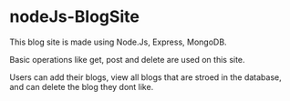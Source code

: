 # nodeJs-BlogSite

This blog site is made using Node.Js, Express, MongoDB.

Basic operations like get, post and delete are used on this site.

Users can add their blogs, view all blogs that are stroed in the database, and can delete the blog they dont like.
